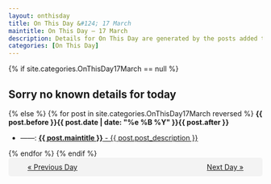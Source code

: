 ```yaml
---
layout: onthisday
title: On This Day &#124; 17 March
maintitle: On This Day — 17 March
description: Details for On This Day are generated by the posts added to the website so the content is subject to changes/updates over time.
categories: [On This Day]
---
```


{% if site.categories.OnThisDay17March == null %}
<h2>Sorry no known details for today</h2>
{% else %}
{% for post in site.categories.OnThisDay17March reversed %}
<strong>{{ post.before }}{{ post.date | date: "%e %B %Y" }}{{ post.after }}</strong>
<ul>
<li> ——: <a class="{{ post.class }}" href="{{ post.url }}"><strong>{{ post.maintitle }}</strong> - {{ post.post_description }}</a></li>
</ul>
{% endfor %}
{% endif %}
<br />
<div style="background-color: #f3f3f3; padding: 10px; border-radius: 5px; text-align: center; display: flex; justify-content: space-evenly;">
<a href="/onthisday/03/03-16">« Previous Day</a>
<span style="visibility:hidden;">[ Visit Leap Year February 29 ]</span>
<a href="/onthisday/03/03-18">Next Day »</a>
</div>
